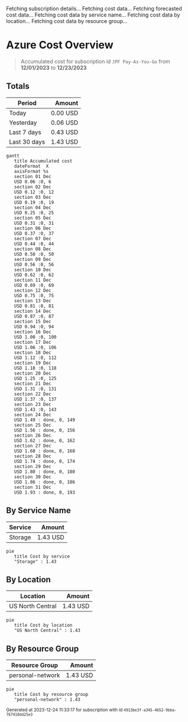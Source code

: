 Fetching subscription details...
Fetching cost data...
Fetching forecasted cost data...
Fetching cost data by service name...
Fetching cost data by location...
Fetching cost data by resource group...
# Azure Cost Overview

> Accumulated cost for subscription id `JPF Pay-As-You-Go` from **12/01/2023** to **12/23/2023**

## Totals

|Period|Amount|
|---|---:|
|Today|0.00 USD|
|Yesterday|0.06 USD|
|Last 7 days|0.43 USD|
|Last 30 days|1.43 USD|

```mermaid
gantt
   title Accumulated cost
   dateFormat  X
   axisFormat %s
   section 01 Dec
   USD 0.06 :0, 6
   section 02 Dec
   USD 0.12 :0, 12
   section 03 Dec
   USD 0.19 :0, 19
   section 04 Dec
   USD 0.25 :0, 25
   section 05 Dec
   USD 0.31 :0, 31
   section 06 Dec
   USD 0.37 :0, 37
   section 07 Dec
   USD 0.44 :0, 44
   section 08 Dec
   USD 0.50 :0, 50
   section 09 Dec
   USD 0.56 :0, 56
   section 10 Dec
   USD 0.62 :0, 62
   section 11 Dec
   USD 0.69 :0, 69
   section 12 Dec
   USD 0.75 :0, 75
   section 13 Dec
   USD 0.81 :0, 81
   section 14 Dec
   USD 0.87 :0, 87
   section 15 Dec
   USD 0.94 :0, 94
   section 16 Dec
   USD 1.00 :0, 100
   section 17 Dec
   USD 1.06 :0, 106
   section 18 Dec
   USD 1.12 :0, 112
   section 19 Dec
   USD 1.18 :0, 118
   section 20 Dec
   USD 1.25 :0, 125
   section 21 Dec
   USD 1.31 :0, 131
   section 22 Dec
   USD 1.37 :0, 137
   section 23 Dec
   USD 1.43 :0, 143
   section 24 Dec
   USD 1.49 : done, 0, 149
   section 25 Dec
   USD 1.56 : done, 0, 156
   section 26 Dec
   USD 1.62 : done, 0, 162
   section 27 Dec
   USD 1.68 : done, 0, 168
   section 28 Dec
   USD 1.74 : done, 0, 174
   section 29 Dec
   USD 1.80 : done, 0, 180
   section 30 Dec
   USD 1.86 : done, 0, 186
   section 31 Dec
   USD 1.93 : done, 0, 193
```

## By Service Name

|Service|Amount|
|---|---:|
|Storage|1.43 USD|

```mermaid
pie
   title Cost by service
   "Storage" : 1.43
```

## By Location

|Location|Amount|
|---|---:|
|US North Central|1.43 USD|

```mermaid
pie
   title Cost by location
   "US North Central" : 1.43
```

## By Resource Group

|Resource Group|Amount|
|---|---:|
|personal-network|1.43 USD|

```mermaid
pie
   title Cost by resource group
   "personal-network" : 1.43
```

<sup>Generated at 2023-12-24 11:33:17 for subscription with id `4913be3f-a345-4652-9bba-767418dd25e3`</sup>
